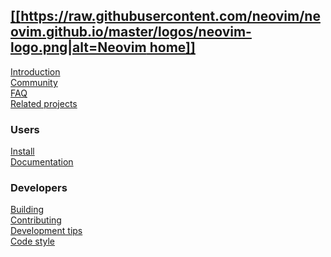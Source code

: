 [[[https://raw.githubusercontent.com/neovim/neovim.github.io/master/logos/neovim-logo.png|alt=Neovim home]]](Home)
--
[Introduction](Introduction)   
[Community](http://neovim.io/community/)  
[FAQ](FAQ)  
[Related projects](Related-projects)

### Users
[Install](Installing-Neovim)  
[Documentation](http://neovim.io/doc/)

### Developers
[Building](Building-Neovim)  
[Contributing](Contributing)  
[Development tips](Development-tips)  
[Code style](https://neovim.io/develop/style-guide.xml)  